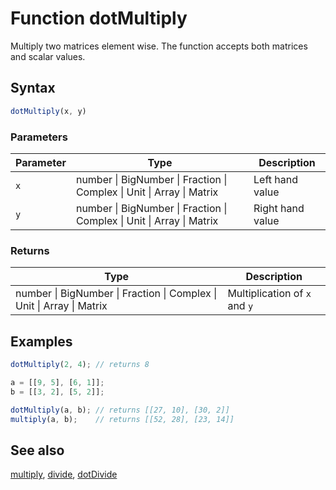 <!-- Note: This file is automatically generated from source code comments. Changes made in this file will be overridden. -->

# Function dotMultiply

Multiply two matrices element wise. The function accepts both matrices and
scalar values.


## Syntax

```js
dotMultiply(x, y)
```

### Parameters

Parameter | Type | Description
--------- | ---- | -----------
`x` | number &#124; BigNumber &#124; Fraction &#124; Complex &#124; Unit &#124; Array &#124; Matrix | Left hand value
`y` | number &#124; BigNumber &#124; Fraction &#124; Complex &#124; Unit &#124; Array &#124; Matrix | Right hand value

### Returns

Type | Description
---- | -----------
number &#124; BigNumber &#124; Fraction &#124; Complex &#124; Unit &#124; Array &#124; Matrix | Multiplication of `x` and `y`


## Examples

```js
dotMultiply(2, 4); // returns 8

a = [[9, 5], [6, 1]];
b = [[3, 2], [5, 2]];

dotMultiply(a, b); // returns [[27, 10], [30, 2]]
multiply(a, b);    // returns [[52, 28], [23, 14]]
```


## See also

[multiply](multiply.md),
[divide](divide.md),
[dotDivide](dotDivide.md)
